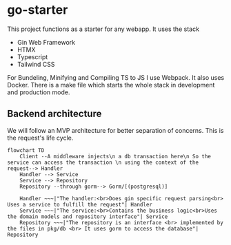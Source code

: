 # go-starter

This project functions as a starter for any webapp. It uses the stack

- Gin Web Framework
- HTMX
- Typescript
- Tailwind CSS

For Bundeling, Minifying and Compiling TS to JS I use Webpack.
It also uses Docker. There is a make file which starts the whole stack in development and production mode.

## Backend architecture

We will follow an MVP architecture for better separation of concerns.
This is the request's life cycle.

```mermaid
flowchart TD
    Client --A middleware injects\n a db transaction here\n So the service can access the transaction \n using the context of the request--> Handler
    Handler --> Service
    Service --> Repository
    Repository --through gorm--> Gorm/[(postgresql)]

    Handler ~~~|"The handler:<br>Does gin specific request parsing<br> Uses a service to fulfill the request"| Handler
    Service ~~~|"The service:<br>Contains the business logic<br>Uses the domain models and repository interface"| Service
    Repository ~~~|"The repository is an interface <br> implemented by the files in pkg/db <br> It uses gorm to access the database"| Repository
```
